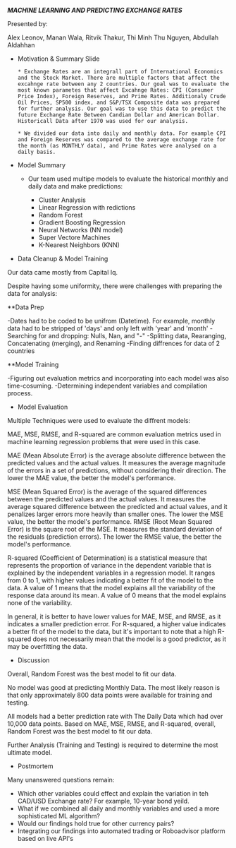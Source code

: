 

 ***MACHINE LEARNING AND PREDICTING EXCHANGE RATES***
 
 Presented by:
 
 Alex Leonov, Manan Wala, Ritvik Thakur, Thi Minh Thu Nguyen, Abdullah Aldahhan

* Motivation & Summary Slide

      * Exchange Rates are an integrall part of International Economics and the Stock Market. There are multiple factors that affect the excahnge rate between any 2 countries. Our goal was to evaluate the most known parametes that affect Excahnge Rates: CPI (Consumer Price Index), Foreign Reserves, and Prime Rates. Additionaly Crude Oil Prices, SP500 index, and S&P/TSX Composite data was prepared for further analysis. Our goal was to use this data to predict the future Exchange Rate Between Candian Dollar and American Dollar. Historicall Data after 1970 was used for our analysis.
      
      * We divided our data into daily and monthly data. For example CPI and Foreign Reserves was compared to the average exchange rate for the month (as MONTHLY data), and Prime Rates were analysed on a daily basis.
  
  

* Model Summary

  * Our team used multipe models to evaluate the historical monthly and daily data and make predictions:
  
      * Cluster Analysis
      * Linear Regression with redictions
      * Random Forest
      * Gradient Boosting Regression
      * Neural Networks (NN model)
      * Super Vectore Machines
      * K-Nearest Neighbors (KNN)
      

* Data Cleanup & Model Training

Our data came mostly from Capital Iq.

Despite having some uniformity, there were challenges with preparing the data for analysis:

**Data Prep

-Dates had to be coded to be unifrom (Datetime). For example, monthly data had to be stripped of 'days' and only left with 'year' and 'month'
-Searching for and dropping: Nulls, Nan, and "-"
-Splitting data, Rearanging, Concatenating (merging), and Renaming
-Finding diffrences for data of 2 countries

**Model Training

-Figuring out evaluation metrics and incorporating into each model was also time-cosuming.
-Determining independent variables and compilation process.



* Model Evaluation

Multiple Techniques were used to evaluate the diffrent models:

MAE, MSE, RMSE, and R-squared are common evaluation metrics used in machine learning regression problems that were used in this case.

MAE (Mean Absolute Error) is the average absolute difference between the predicted values and the actual values. It measures the average magnitude of the errors in a set of predictions, without considering their direction. The lower the MAE value, the better the model's performance.

MSE (Mean Squared Error) is the average of the squared differences between the predicted values and the actual values. It measures the average squared difference between the predicted and actual values, and it penalizes larger errors more heavily than smaller ones. The lower the MSE value, the better the model's performance.
RMSE (Root Mean Squared Error) is the square root of the MSE. It measures the standard deviation of the residuals (prediction errors). The lower the RMSE value, the better the model's performance.

R-squared (Coefficient of Determination) is a statistical measure that represents the proportion of variance in the dependent variable that is explained by the independent variables in a regression model. It ranges from 0 to 1, with higher values indicating a better fit of the model to the data. A value of 1 means that the model explains all the variability of the response data around its mean. A value of 0 means that the model explains none of the variability.

In general, it is better to have lower values for MAE, MSE, and RMSE, as it indicates a smaller prediction error. For R-squared, a higher value indicates a better fit of the model to the data, but it's important to note that a high R-squared does not necessarily mean that the model is a good predictor, as it may be overfitting the data.


* Discussion

Overall, Random Forest was the best model to fit our data.

No model was good at predicting Monthly Data. The most likely reason is that only approximately 800 data points were available for training and testing.

All models had a better prediction rate with The Daily Data which had over 10,000 data points. Based on MAE, MSE, RMSE, and R-squared, overall, Random Forest was the best model to fit our data.

Further Analysis (Training and Testing) is required to determine the most ultimate model.


* Postmortem

  
Many unanswered questions remain:

- Which other variables could effect and explain the variation in teh CAD/USD Exchange rate? For example, 10-year bond yeild.
- What if we combined all daily and monthly variables and used a more sophisticated ML algorithm?
- Would our findings hold true for other currency pairs?
- Integrating our findings into automated trading or Roboadvisor platform based on live API's



